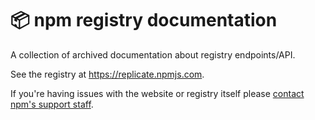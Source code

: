 # :package: npm registry documentation

A collection of archived documentation about registry endpoints/API.

See the registry at https://replicate.npmjs.com.

If you're having issues with the website or registry itself please 
[contact npm's support staff](https://www.npmjs.com/support).
